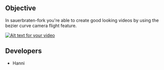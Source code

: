 ## Objective

In sauerbraten-fork you're able to create good looking videos by using the bezier curve camera flight feature.

[![Alt text for your video](http://img.youtube.com/vi/zqldiZ2Sht4/0.jpg)](http://www.youtube.com/watch?v=zqldiZ2Sht4)

## Developers

* Hanni